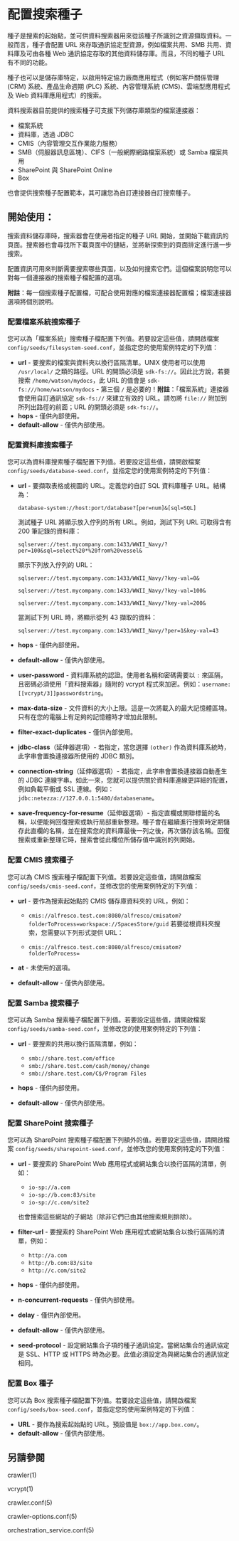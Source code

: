 # 配置搜索種子

種子是搜索的起始點，並可供資料搜索器用來從該種子所識別之資源擷取資料。一般而言，種子會配置 URL 來存取通訊協定型資源，例如檔案共用、SMB 共用、資料庫及可由各種 Web 通訊協定存取的其他資料儲存庫。而且，不同的種子 URL 有不同的功能。

種子也可以是儲存庫特定，以啟用特定協力廠商應用程式（例如客戶關係管理 (CRM) 系統、產品生命週期 (PLC) 系統、內容管理系統 (CMS)、雲端型應用程式及 Web 資料庫應用程式）的搜索。

資料搜索器目前提供的搜索種子可支援下列儲存庫類型的檔案連接器：

*	檔案系統
*	資料庫，透過 JDBC
*	CMIS（內容管理交互作業能力服務）
*	SMB（伺服器訊息區塊）、CIFS（一般網際網路檔案系統）或 Samba 檔案共用
*	SharePoint 與 SharePoint Online
*	Box

也會提供搜索種子配置範本，其可讓您為自訂連接器自訂搜索種子。

## 開始使用：

搜索資料儲存庫時，搜索器會在使用者指定的種子 URL 開始，並開始下載資訊的頁面。搜索器也會尋找所下載頁面中的鏈結，並將新探索到的頁面排定進行進一步搜索。

配置資訊可用來判斷需要搜索哪些頁面，以及如何搜索它們。這個檔案說明您可以對每一個連接器的搜索種子檔配置的選項。

**附註**：每一個搜索種子配置檔，可配合使用對應的檔案連接器配置檔；檔案連接器選項將個別說明。

### 配置檔案系統搜索種子

您可以為「檔案系統」搜索種子檔配置下列值。若要設定這些值，請開啟檔案 `config/seeds/filesystem-seed.conf`，並指定您的使用案例特定的下列值：

*  **url** - 要搜索的檔案與資料夾以換行區隔清單。UNIX 使用者可以使用 `/usr/local/` 之類的路徑。URL 的開頭必須是 `sdk-fs://`。因此比方說，若要搜索 `/home/watson/mydocs`，此 URL 的值會是 `sdk-fs:///home/watson/mydocs` - 第三個 `/` 是必要的！**附註**：「檔案系統」連接器會使用自訂通訊協定 `sdk-fs://` 來建立有效的 URL。請勿將 `file://` 附加到所列出路徑的前面；URL 的開頭必須是 `sdk-fs://`。
*  **hops** - 僅供內部使用。
*  **default-allow** - 僅供內部使用。

### 配置資料庫搜索種子

您可以為資料庫搜索種子檔配置下列值。若要設定這些值，請開啟檔案 `config/seeds/database-seed.conf`，並指定您的使用案例特定的下列值：

*  **url** - 要擷取表格或視圖的 URL。定義您的自訂 SQL 資料庫種子 URL。結構為：

   	`database-system://host:port/database?[per=num]&[sql=SQL]`

   測試種子 URL 將顯示放入佇列的所有 URL。例如，測試下列 URL 可取得含有 200 筆記錄的資料庫：

   	`sqlserver://test.mycompany.com:1433/WWII_Navy/?per=100&sql=select%20*%20from%20vessel&`

   顯示下列放入佇列的 URL：

   	`sqlserver://test.mycompany.com:1433/WWII_Navy/?key-val=0&`

   	`sqlserver://test.mycompany.com:1433/WWII_Navy/?key-val=100&`

   	`sqlserver://test.mycompany.com:1433/WWII_Navy/?key-val=200&`

   當測試下列 URL 時，將顯示從列 43 擷取的資料：

   	`sqlserver://test.mycompany.com:1433/WWII_Navy/?per=1&key-val=43`
*  **hops** - 僅供內部使用。
*  **default-allow** - 僅供內部使用。
*  **user-password** - 資料庫系統的認證。使用者名稱和密碼需要以 `:` 來區隔，且密碼必須使用「資料搜索器」隨附的 vcrypt 程式來加密。例如：`username:[[vcrypt/3]]passwordstring`。
*  **max-data-size** - 文件資料的大小上限。這是一次將載入的最大記憶體區塊。只有在您的電腦上有足夠的記憶體時才增加此限制。
*  **filter-exact-duplicates** - 僅供內部使用。
*  **jdbc-class**（延伸器選項）- 若指定，當您選擇 `(other)` 作為資料庫系統時，此字串會置換連接器所使用的 JDBC 類別。
*  **connection-string**（延伸器選項）- 若指定，此字串會置換連接器自動產生的 JDBC 連線字串。如此一來，您就可以提供關於資料庫連線更詳細的配置，例如負載平衡或 SSL 連線。例如：`jdbc:netezza://127.0.0.1:5480/databasename`。
*  **save-frequency-for-resume**（延伸器選項）- 指定直欄或關聯標籤的名稱，以便能夠回復搜索或執行局部重新整理。種子會在繼續進行搜索時定期儲存此直欄的名稱，並在搜索您的資料庫最後一列之後，再次儲存該名稱。回復搜索或重新整理它時，搜索會從此欄位所儲存值中識別的列開始。

### 配置 CMIS 搜索種子

您可以為 CMIS 搜索種子檔配置下列值。若要設定這些值，請開啟檔案 `config/seeds/cmis-seed.conf`，並修改您的使用案例特定的下列值：

*  **url** - 要作為搜索起始點的 CMIS 儲存庫資料夾的 URL，例如：

   *  `cmis://alfresco.test.com:8080/alfresco/cmisatom?folderToProcess=workspace://SpacesStore/guid`
若要從根資料夾搜索，您需要以下列形式提供 URL：

   *  `cmis://alfresco.test.com:8080/alfresco/cmisatom?folderToProcess=`
*  **at** - 未使用的選項。
*  **default-allow** - 僅供內部使用。

### 配置 Samba 搜索種子

您可以為 Samba 搜索種子檔配置下列值。若要設定這些值，請開啟檔案 `config/seeds/samba-seed.conf`，並修改您的使用案例特定的下列值：

*  **url** - 要搜索的共用以換行區隔清單，例如：

   *  `smb://share.test.com/office`
   *  `smb://share.test.com/cash/money/change`
   *  `smb://share.test.com/C$/Program Files`

*  **hops** - 僅供內部使用。
*  **default-allow** - 僅供內部使用。

### 配置 SharePoint 搜索種子

您可以為 SharePoint 搜索種子檔配置下列額外的值。若要設定這些值，請開啟檔案 `config/seeds/sharepoint-seed.conf`，並修改您的使用案例特定的下列值：

*  **url** - 要搜索的 SharePoint Web 應用程式或網站集合以換行區隔的清單，例如：

   *  `io-sp://a.com`
   *  `io-sp://b.com:83/site`
   *  `io-sp://c.com/site2`

   也會搜索這些網站的子網站（除非它們已由其他搜索規則排除）。
*  **filter-url** - 要搜索的 SharePoint Web 應用程式或網站集合以換行區隔的清單，例如：

   *  `http://a.com`
   *  `http://b.com:83/site`
   *  `http://c.com/site2`

*  **hops** - 僅供內部使用。
*  **n-concurrent-requests** - 僅供內部使用。
*  **delay** - 僅供內部使用。
*  **default-allow** - 僅供內部使用。
*  **seed-protocol** - 設定網站集合子項的種子通訊協定。當網站集合的通訊協定是 SSL、HTTP 或 HTTPS 時為必要。此值必須設定為與網站集合的通訊協定相同。

### 配置 Box 種子

您可以為 Box 搜索種子檔配置下列值。若要設定這些值，請開啟檔案 `config/seeds/box-seed.conf`，並指定您的使用案例特定的下列值：

*  **URL** - 要作為搜索起始點的 URL。預設值是 `box://app.box.com/`。
*  **default-allow** - 僅供內部使用。

## 另請參閱

crawler(1)

vcrypt(1)

crawler.conf(5)

crawler-options.conf(5)

orchestration_service.conf(5)
